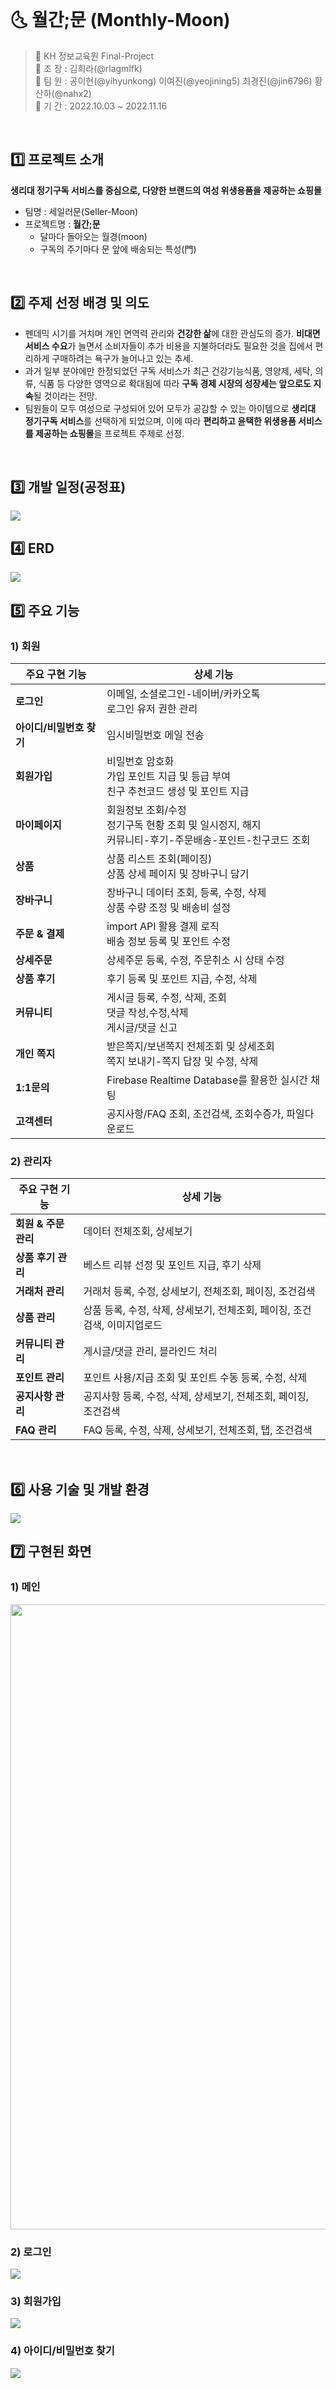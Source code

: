 <br>

# 🌜 월간;문 (Monthly-Moon)

> 🌝 KH 정보교육원 Final-Project <br>
> 🌝 조  장 : 김희라(@rlagmlfk) <br>
> 🌝 팀  원 : 공이현(@yihyunkong) 이여진(@yeojining5) 최경진(@jin6796) 황산하(@nahx2) <br>
> 🌝 기  간 : 2022.10.03 ~ 2022.11.16

<br>

## 1️⃣ 프로젝트 소개
**생리대 정기구독 서비스를 중심으로, 다양한 브랜드의 여성 위생용품을 제공하는 쇼핑몰**
- 팀명 : 세일러문(Seller-Moon)
- 프로젝트명 : **월간;문**
  - 달마다 돌아오는 월경(moon)
  - 구독의 주기마다 문 앞에 배송되는 특성(門)

<br>

## 2️⃣ 주제 선정 배경 및 의도
- 펜데믹 시기를 거치며 개인 면역력 관리와 **건강한 삶**에 대한 관심도의 증가. **비대면 서비스 수요**가 늘면서 소비자들이 추가 비용을 지불하더라도 필요한 것을 집에서 편리하게 구매하려는 욕구가 늘어나고 있는 추세.
- 과거 일부 분야에만 한정되었던 구독 서비스가 최근 건강기능식품, 영양제, 세탁, 의류, 식품 등 다양한 영역으로 확대됨에 따라 **구독 경제 시장의 성장세는 앞으로도 지속**될 것이라는 전망.
- 팀원들이 모두 여성으로 구성되어 있어 모두가 공감할 수 있는 아이템으로 **생리대 정기구독 서비스**를 선택하게 되었으며, 이에 따라 **편리하고 윤택한 위생용품 서비스를 제공하는 쇼핑몰**을 프로젝트 주제로 선정.

<br>

## 3️⃣ 개발 일정(공정표)
<img src="https://res.cloudinary.com/drxxdsv01/image/upload/v1668736395/%EA%B3%B5%EC%A0%95%ED%91%9C_eiiqgn.jpg">

<br>

## 4️⃣ ERD
<img src="https://res.cloudinary.com/drxxdsv01/image/upload/v1668736636/ERD_bnmyid.jpg">

<br>

## 5️⃣ 주요 기능
### 1) 회원
| 주요 구현 기능                               | 상세 기능 |
| --------------------------------------- | --------- |
| **로그인** | 이메일, 소셜로그인-네이버/카카오톡<br>로그인 유저 권한 관리 |
| **아이디/비밀번호 찾기**  | 임시비밀번호 메일 전송 |
| **회원가입** | 비밀번호 암호화<br>가입 포인트 지급 및 등급 부여<br>친구 추천코드 생성 및 포인트 지급 |        
| **마이페이지**  | 회원정보 조회/수정<br>정기구독 현황 조회 및 일시정지, 해지<br>커뮤니티-후기-주문배송-포인트-친구코드 조회  |
| **상품**  | 상품 리스트 조회(페이징)<br>상품 상세 페이지 및 장바구니 담기 |
| **장바구니**  | 장바구니 데이터 조회, 등록, 수정, 삭제<br>상품 수량 조정 및 배송비 설정 |
| **주문 & 결제**  | import API 활용 결제 로직<br>배송 정보 등록 및 포인트 수정 |
| **상세주문**  | 상세주문 등록, 수정, 주문취소 시 상태 수정 |
| **상품 후기**  | 후기 등록 및 포인트 지급, 수정, 삭제 |
| **커뮤니티**  | 게시글 등록, 수정, 삭제, 조회<br>댓글 작성,수정,삭제<br>게시글/댓글 신고 |
| **개인 쪽지**  | 받은쪽지/보낸쪽지 전체조회 및 상세조회<br>쪽지 보내기-쪽지 답장 및 수정, 삭제 |
| **1:1문의**  | Firebase Realtime Database를 활용한 실시간 채팅 |
| **고객센터**  | 공지사항/FAQ 조회, 조건검색, 조회수증가, 파일다운로드 |

### 2) 관리자
| 주요 구현 기능                               | 상세 기능 |
| --------------------------------------- | --------- |
| **회원 & 주문 관리**  | 데이터 전체조회, 상세보기 |
| **상품 후기 관리**  | 베스트 리뷰 선정 및 포인트 지급, 후기 삭제 |
| **거래처 관리**  | 거래처 등록, 수정, 상세보기, 전체조회, 페이징, 조건검색 |
| **상품 관리**  | 상품 등록, 수정, 삭제, 상세보기, 전체조회, 페이징, 조건검색, 이미지업로드 |
| **커뮤니티 관리**  | 게시글/댓글 관리, 블라인드 처리 |
| **포인트 관리**  | 포인트 사용/지급 조회 및 포인트 수동 등록, 수정, 삭제 |
| **공지사항 관리** | 공지사항 등록, 수정, 삭제, 상세보기, 전체조회, 페이징, 조건검색 |
| **FAQ 관리** | FAQ 등록, 수정, 삭제, 상세보기, 전체조회, 탭, 조건검색 |

<br>

## 6️⃣ 사용 기술 및 개발 환경
<img src="https://res.cloudinary.com/drxxdsv01/image/upload/v1668785478/%EA%B0%9C%EB%B0%9C%ED%99%98%EA%B2%BD_gzf5vr.png">

<br>

## 7️⃣ 구현된 화면
### 1) 메인
<img src="https://res.cloudinary.com/dgtqsljjl/image/upload/v1669202638/localhost_3000__y6wffv.png" width="800" height="1000">

### 2) 로그인
<img src="https://res.cloudinary.com/dgtqsljjl/image/upload/v1669203016/login_kfxth3.png">

### 3) 회원가입
<img src="https://res.cloudinary.com/dgtqsljjl/image/upload/v1669203016/register_ivcayl.png">

### 4) 아이디/비밀번호 찾기
<img src="https://res.cloudinary.com/dgtqsljjl/image/upload/v1669203016/findIdpass_jv5fyo.png">

<br>
